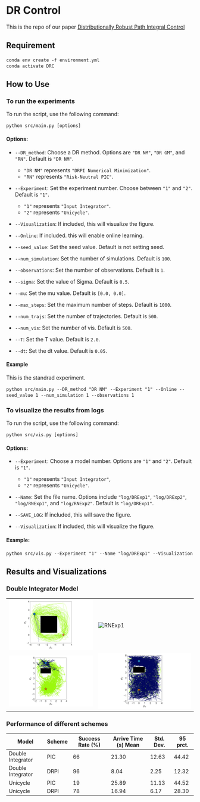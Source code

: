 # DR Control

This is the repo of our paper [Distributionally Robust Path Integral Control](https://arxiv.org/abs/2310.01633)

## Requirement

```shell
conda env create -f environment.yml
conda activate DRC
```

## How to Use

### To run the experiments

To run the script, use the following command:

```
python src/main.py [options]
```

#### Options:

- `--DR_method`: Choose a DR method. Options are `"DR NM"`, `"DR GM"`, and `"RN"`. Default is `"DR NM"`.

  - `"DR NM"` represents `"DRPI Numerical Minimization"`.
  - `"RN"` represents `"Risk-Neutral PIC"`.
- `--Experiment`: Set the experiment number. Choose between `"1"` and `"2"`. Default is `"1"`.

  * `"1"` represents `"Input Integrator"`.
  * `"2"` represents `"Unicycle"`.
- `--Visualization`: If included, this will visualize the figure.
- `--Online`: If included. this will enable online learning.
- `--seed_value`: Set the seed value. Default is not setting seed.
- `--num_simulation`: Set the number of simulations. Default is `100`.
- `--observations`: Set the number of observations. Default is `1`.
- `--sigma`: Set the value of Sigma. Default is `0.5`.
- `--mu`: Set the mu value. Default is `[0.0, 0.0]`.
- `--max_steps`: Set the maximum number of steps. Default is `1000`.
- `--num_trajs`: Set the number of trajectories. Default is `500`.
- `--num_vis`: Set the number of vis. Default is `500`.
- `--T`: Set the T value. Default is `2.0`.
- `--dt`: Set the dt value. Default is `0.05`.

#### Example

This is the standrad experiment.

```
python src/main.py --DR_method "DR NM" --Experiment "1" --Online --seed_value 1 --num_simulation 1 --observations 1
```

### To visualize the results from logs

To run the script, use the following command:

```
python src/vis.py [options]
```

#### Options:

- `--Experiment`: Choose a model number. Options are `"1"` and `"2"`. Default is `"1"`.

  * `"1"` represents `"Input Integrator"`,
  * `"2"` represents `"Unicycle"`.
- `--Name`: Set the file name. Options include `"log/DRExp1"`, `"log/DRExp2"`, `"log/RNExp1"`, and `"log/RNExp2"`. Default is `"log/DRExp1"`.
- `--SAVE_LOG`: If included, this will save the figure.
- `--Visualization`: If included, this will visualize the figure.

#### Example:

```shell
python src/vis.py --Experiment "1" --Name "log/DRExp1" --Visualization
```

## Results and Visualizations

### Double Integrator Model

<table>
<tr>
<td><img src="./log/DRExp1/DRExp1.png" alt="DRExp1" width="400"/></td>
<td><img src="./log/RNExp1/RNExp1.png" alt="RNExp1" width="400"/></td>
</tr>
<tr>
<td><img src="./log/DRExp2/DRExp2.png" alt="DRExp2" width="400"/></td>
<td><img src="./log/RNExp2/RNExp2.png" alt="RNExp2" width="400"/></td>
</tr>
</table>

### Performance of different schemes

| Model             | Scheme | Success Rate (%) | Arrive Time (s) Mean | Std. Dev. | 95 prct. |
| ----------------- | ------ | ---------------- | -------------------- | --------- | -------- |
| Double Integrator | PIC    | 66               | 21.30                | 12.63     | 44.42    |
| Double Integrator | DRPI   | 96               | 8.04                 | 2.25      | 12.32    |
| Unicycle          | PIC    | 19               | 25.89                | 11.13     | 44.52    |
| Unicycle          | DRPI   | 78               | 16.94                | 6.17      | 28.30    |
